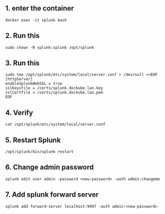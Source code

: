 ## 1. enter the container
```
docker exec -it splunk bash
```
## 2. Run this

```
sudo chown -R splunk:splunk /opt/splunk
```
## 3. Run this 
```
sudo tee /opt/splunk/etc/system/local/server.conf > /dev/null <<EOF
[httpServer]
enableSplunkWebSSL = true
sslKeysfile = /certs/splunk.dockube.lan.key
sslCertfile = /certs/splunk.dockube.lan.pem
EOF
```

## 4. Verify

```
cat /opt/splunk/etc/system/local/server.conf
```

## 5. Restart Splunk
```
/opt/splunk/bin/splunk restart
```

## 6. Change admin password
```
splunk edit user admin -password <new-password> -auth admin:changeme
```

## 7. Add splunk forward server

```
splunk add forward-server localhost:9997 -auth admin:<new-password>
```